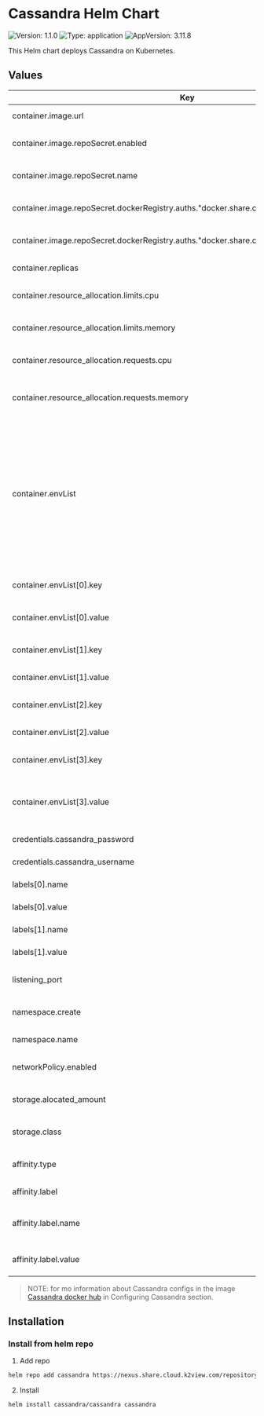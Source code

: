 # Cassandra Helm Chart

![Version: 1.1.0](https://img.shields.io/badge/Version-1.1.0-informational?style=flat-square) ![Type: application](https://img.shields.io/badge/Type-application-informational?style=flat-square) ![AppVersion: 3.11.8](https://img.shields.io/badge/AppVersion-3.11.8-informational?style=flat-square)

This Helm chart deploys Cassandra on Kubernetes.

## Values
| Key | Type | Default | Description |
|-----|------|---------|-------------|
| container.image.url | string | `"cassandra:3.11.8"` | Sets the Cassandra container image URL. |
| container.image.repoSecret.enabled | bool | `false` | Determines whether the use of a Docker registry secret is enabled. |
| container.image.repoSecret.name | string | `"registry-secret"` | Names the Kubernetes secret used for accessing the private Docker registry. |
| container.image.repoSecret.dockerRegistry.auths."docker.share.cloud.k2view.com".password | string | `""` | Specifies the password for accessing the private Docker registry. |
| container.image.repoSecret.dockerRegistry.auths."docker.share.cloud.k2view.com".username | string | `""` | Provides the username for accessing the private Docker registry. |
| container.replicas | int | `1` | Defines the number of Cassandra replicas to deploy. |
| container.resource_allocation.limits.cpu | string | `"1"` | Sets the maximum CPU limit for each Cassandra container to 1 CPU. |
| container.resource_allocation.limits.memory | string | `"4Gi"` | Specifies the maximum memory limit for each Cassandra container to 4 gigabytes. |
| container.resource_allocation.requests.cpu | string | `"0.4"` | Requests 0.4 CPU for each Cassandra container, ensuring that much CPU is reserved. |
| container.resource_allocation.requests.memory | string | `"2Gi"` | Requests 2 gigabytes of memory for each Cassandra container, reserving that amount of memory. |
| container.envList | list |  | A list of environment variables for the Cassandra container. Each item in the list consists of a key and value pair, where the key represents the name of the environment variable, and the value specifies the setting applied to that variable. This setup allows for customizable configuration of the Cassandra instance in various areas such as heap size, cluster data center and rack information, seed nodes, cluster naming, and other operational settings . |
| container.envList[0].key | string | `"HEAP_NEWSIZE"` | Specifies the key name for the young/new generation heap size environment variable. |
| container.envList[0].value | string | `"128M"` | Sets the initial size of the young generation heap space to 128 megabytes. |
| container.envList[1].key | string | `"MAX_HEAP_SIZE"` | Indicates the key name for the maximum heap size environment variable. |
| container.envList[1].value | string | `"2G"` | Configures the maximum size of the heap to 2 gigabytes. |
| container.envList[2].key | string | `"CASSANDRA_DC"` | Specifies the key name for the Cassandra data center environment variable. |
| container.envList[2].value | string | `"DC1"` | Sets the name of the Cassandra data center to 'DC1'. |
| container.envList[3].key | string | `"CASSANDRA_ENDPOINT_SNITCH"` | Defines the key for the Cassandra endpoint snitch configuration. |
| container.envList[3].value | string | `"GossipingPropertyFileSnitch"` | Configures the snitch implementation as 'GossipingPropertyFileSnitch', which is suitable for production setups. |
| credentials.cassandra_password | string | `"cassandra"` | Sets the default password for the Cassandra database. |
| credentials.cassandra_username | string | `"cassandra"` | Sets the default username for the Cassandra database.|
| labels[0].name | string | `"tenant"` | Defines a label with the key 'tenant'. |
| labels[0].value | string | `"my-tenant"` | Assigns the value 'my-tenant' to the 'tenant' label. |
| labels[1].name | string | `"space"` | Specifies a label with the key 'space'. |
| labels[1].value | string | `"my-space"` | Sets the value 'my-space' for the 'space' label. |
| listening_port | int | `9042` | Configures the port on which Cassandra listens for client connections. |
| namespace.create | bool | `true` | Indicates whether to create a new Kubernetes namespace for the Cassandra deployment. |
| namespace.name | string | `"space-tenant"` | Names the Kubernetes namespace for the deployment. |
| networkPolicy.enabled | bool | `true` | Determines if a network policy should be applied to the Cassandra deployment. |
| storage.alocated_amount | string | `"10Gi"` | Specifies the amount of storage allocated for Cassandra data, set to 10 gigabytes. |
| storage.class | string | `"gp2"` | Defines the storage class to be used for Cassandra data storage. |
| affinity.type | string | `"none"` | Specifies the type of affinity rule to apply. Options: `affinity`, `anti-affinity`, `none`. |
| affinity.label | object | `{}` | Label configuration for affinity rules. |
| affinity.label.name | string | `""` | The key of the label to be used for affinity rules. For example: `failure-domain.beta.kubernetes.io/zone`. |
| affinity.label.value | string | `""` | The value of the label to be used for affinity rules. For example: `region-a`. |

>NOTE: for mo information about Cassandra configs in the image [Cassandra docker hub](https://hub.docker.com/_/cassandra) in Configuring Cassandra section.

## Installation
### Install from helm repo
1. Add repo
```bash
helm repo add cassandra https://nexus.share.cloud.k2view.com/repository/cassandra
```

2. Install
```bash
helm install cassandra/cassandra cassandra
```
